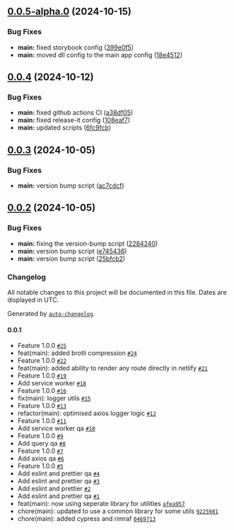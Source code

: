## [0.0.5-alpha.0](https://github.com/arpitmalik832/react-js-webpack/compare/v0.0.4...v0.0.5-alpha.0) (2024-10-15)

### Bug Fixes

- **main:** fixed storybook config ([399e0f5](https://github.com/arpitmalik832/react-js-webpack/commit/399e0f5c54d540cea1b62da49f4ef65df8d7df0c))
- **main:** moved dll config to the main app config ([18e4512](https://github.com/arpitmalik832/react-js-webpack/commit/18e4512c242ce008397ed57d2fb3f950ecdaceaf))

## [0.0.4](https://github.com/arpitmalik832/react-js-webpack/compare/v0.0.3...v0.0.4) (2024-10-12)

### Bug Fixes

- **main:** fixed github actions CI ([a38df05](https://github.com/arpitmalik832/react-js-webpack/commit/a38df052d0504dbc854476ba8c99637a1c808604))
- **main:** fixed release-it config ([108eaf7](https://github.com/arpitmalik832/react-js-webpack/commit/108eaf77c8107014d5dba39490d9dfb65f35d5ce))
- **main:** updated scripts ([6fc9fcb](https://github.com/arpitmalik832/react-js-webpack/commit/6fc9fcb1c14e4b574467fb56b549b3241e5a1890))

## [0.0.3](https://github.com/arpitmalik832/react-js-webpack/compare/v0.0.2...v0.0.3) (2024-10-05)

### Bug Fixes

- **main:** version bump script ([ac7cdcf](https://github.com/arpitmalik832/react-js-webpack/commit/ac7cdcf87091f697db9e4910f989a4f9cad9ff4b))

## [0.0.2](https://github.com/arpitmalik832/react-js-webpack/compare/v0.0.1...v0.0.2) (2024-10-05)

### Bug Fixes

- **main:** fixing the version-bump script ([2284240](https://github.com/arpitmalik832/react-js-webpack/commit/2284240b577e25f0510b63729235f0e6e3007de8))
- **main:** version bump script ([e745436](https://github.com/arpitmalik832/react-js-webpack/commit/e745436642eb94ef5b3c0ad12ea382c15d0c9ffa))
- **main:** version bump script ([25bfcb2](https://github.com/arpitmalik832/react-js-webpack/commit/25bfcb22ff22ca4ad6dfa8115bccf2da638789db))

### Changelog

All notable changes to this project will be documented in this file. Dates are displayed in UTC.

Generated by [`auto-changelog`](https://github.com/CookPete/auto-changelog).

#### 0.0.1

- Feature 1.0.0 [`#25`](https://github.com/arpitmalik832/react-js-webpack/pull/25)
- feat(main): added brotli compression [`#24`](https://github.com/arpitmalik832/react-js-webpack/pull/24)
- Feature 1.0.0 [`#22`](https://github.com/arpitmalik832/react-js-webpack/pull/22)
- feat(main): added ability to render any route directly in netlify [`#21`](https://github.com/arpitmalik832/react-js-webpack/pull/21)
- Feature 1.0.0 [`#19`](https://github.com/arpitmalik832/react-js-webpack/pull/19)
- Add service worker [`#18`](https://github.com/arpitmalik832/react-js-webpack/pull/18)
- Feature 1.0.0 [`#16`](https://github.com/arpitmalik832/react-js-webpack/pull/16)
- fix(main): logger utils [`#15`](https://github.com/arpitmalik832/react-js-webpack/pull/15)
- Feature 1.0.0 [`#13`](https://github.com/arpitmalik832/react-js-webpack/pull/13)
- refactor(main): optimised axios logger logic [`#12`](https://github.com/arpitmalik832/react-js-webpack/pull/12)
- Feature 1.0.0 [`#11`](https://github.com/arpitmalik832/react-js-webpack/pull/11)
- Add service worker qa [`#10`](https://github.com/arpitmalik832/react-js-webpack/pull/10)
- Feature 1.0.0 [`#9`](https://github.com/arpitmalik832/react-js-webpack/pull/9)
- Add query qa [`#8`](https://github.com/arpitmalik832/react-js-webpack/pull/8)
- Feature 1.0.0 [`#7`](https://github.com/arpitmalik832/react-js-webpack/pull/7)
- Add axios qa [`#6`](https://github.com/arpitmalik832/react-js-webpack/pull/6)
- Feature 1.0.0 [`#5`](https://github.com/arpitmalik832/react-js-webpack/pull/5)
- Add eslint and prettier qa [`#4`](https://github.com/arpitmalik832/react-js-webpack/pull/4)
- Add eslint and prettier qa [`#3`](https://github.com/arpitmalik832/react-js-webpack/pull/3)
- Add eslint and prettier [`#2`](https://github.com/arpitmalik832/react-js-webpack/pull/2)
- Add eslint and prettier qa [`#1`](https://github.com/arpitmalik832/react-js-webpack/pull/1)
- feat(main): now using seperate library for utilities [`afea957`](https://github.com/arpitmalik832/react-js-webpack/commit/afea957b460d13a6b15e82ffa862b2d2b14d95aa)
- chore(main): updated to use a common library for some utils [`9225981`](https://github.com/arpitmalik832/react-js-webpack/commit/922598119afb0fe38b07ab3fe0df93b9ba3f32f6)
- chore(main): added cypress and rimraf [`0469713`](https://github.com/arpitmalik832/react-js-webpack/commit/046971317aa1d49c1d17eed7b9e5ed74ee41e1dd)

